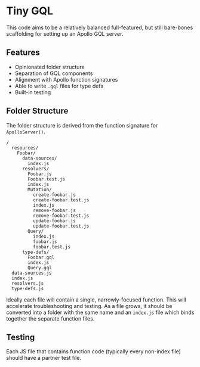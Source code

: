 # Tiny GQL

This code aims to be a relatively balanced full-featured, but still bare-bones scaffolding for setting up an Apollo GQL server.

## Features

- Opinionated folder structure
- Separation of GQL components
- Alignment with Apollo function signatures
- Able to write `.gql` files for type defs
- Built-in testing

## Folder Structure

The folder structure is derived from the function signature for `ApolloServer()`.

```
/
  resources/
    Foobar/
      data-sources/
        index.js
      resolvers/
        Foobar.js
        Foobar.test.js
        index.js
        Mutation/
          create-foobar.js
          create-foobar.test.js
          index.js
          remove-foobar.js
          remove-foobar.test.js
          update-foobar.js
          update-foobar.test.js
        Query/
          index.js
          foobar.js
          foobar.test.js
      type-defs/
        Foobar.gql
        index.js
        Query.gql
  data-sources.js
  index.js
  resolvers.js
  type-defs.js
```

Ideally each file will contain a single, narrowly-focused function. This will accelerate troubleshooting and testing. As a file grows, it should be converted into a folder with the same name and an `index.js` file which binds together the separate function files.

## Testing

Each JS file that contains function code (typically every non-index file) should have a partner test file.
